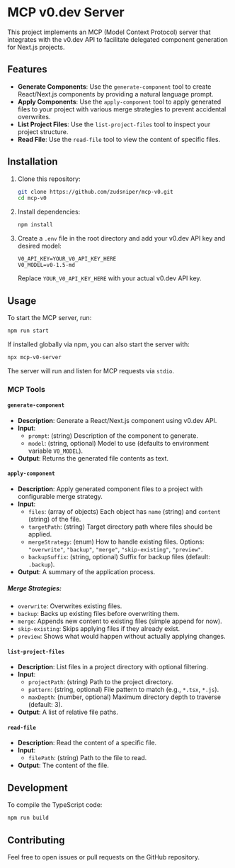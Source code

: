 # MCP v0.dev Server

This project implements an MCP (Model Context Protocol) server that integrates with the v0.dev API to facilitate delegated component generation for Next.js projects.

## Features

- **Generate Components**: Use the `generate-component` tool to create React/Next.js components by providing a natural language prompt.
- **Apply Components**: Use the `apply-component` tool to apply generated files to your project with various merge strategies to prevent accidental overwrites.
- **List Project Files**: Use the `list-project-files` tool to inspect your project structure.
- **Read File**: Use the `read-file` tool to view the content of specific files.

## Installation

1.  Clone this repository:
    ```bash
    git clone https://github.com/zudsniper/mcp-v0.git
    cd mcp-v0
    ```
2.  Install dependencies:
    ```bash
    npm install
    ```
3.  Create a `.env` file in the root directory and add your v0.dev API key and desired model:
    ```
    V0_API_KEY=YOUR_V0_API_KEY_HERE
    V0_MODEL=v0-1.5-md
    ```
    Replace `YOUR_V0_API_KEY_HERE` with your actual v0.dev API key.

## Usage

To start the MCP server, run:

```bash
npm run start
```

If installed globally via npm, you can also start the server with:

```bash
npx mcp-v0-server
```

The server will run and listen for MCP requests via `stdio`.

### MCP Tools

#### `generate-component`

- **Description**: Generate a React/Next.js component using v0.dev API.
- **Input**: 
  - `prompt`: (string) Description of the component to generate.
  - `model`: (string, optional) Model to use (defaults to environment variable `V0_MODEL`).
- **Output**: Returns the generated file contents as text.

#### `apply-component`

- **Description**: Apply generated component files to a project with configurable merge strategy.
- **Input**: 
  - `files`: (array of objects) Each object has `name` (string) and `content` (string) of the file.
  - `targetPath`: (string) Target directory path where files should be applied.
  - `mergeStrategy`: (enum) How to handle existing files. Options: `"overwrite"`, `"backup"`, `"merge"`, `"skip-existing"`, `"preview"`.
  - `backupSuffix`: (string, optional) Suffix for backup files (default: `.backup`).
- **Output**: A summary of the application process.

##### Merge Strategies:

- `overwrite`: Overwrites existing files.
- `backup`: Backs up existing files before overwriting them.
- `merge`: Appends new content to existing files (simple append for now).
- `skip-existing`: Skips applying files if they already exist.
- `preview`: Shows what would happen without actually applying changes.

#### `list-project-files`

- **Description**: List files in a project directory with optional filtering.
- **Input**: 
  - `projectPath`: (string) Path to the project directory.
  - `pattern`: (string, optional) File pattern to match (e.g., `*.tsx`, `*.js`).
  - `maxDepth`: (number, optional) Maximum directory depth to traverse (default: 3).
- **Output**: A list of relative file paths.

#### `read-file`

- **Description**: Read the content of a specific file.
- **Input**: 
  - `filePath`: (string) Path to the file to read.
- **Output**: The content of the file.

## Development

To compile the TypeScript code:

```bash
npm run build
```

## Contributing

Feel free to open issues or pull requests on the GitHub repository.

